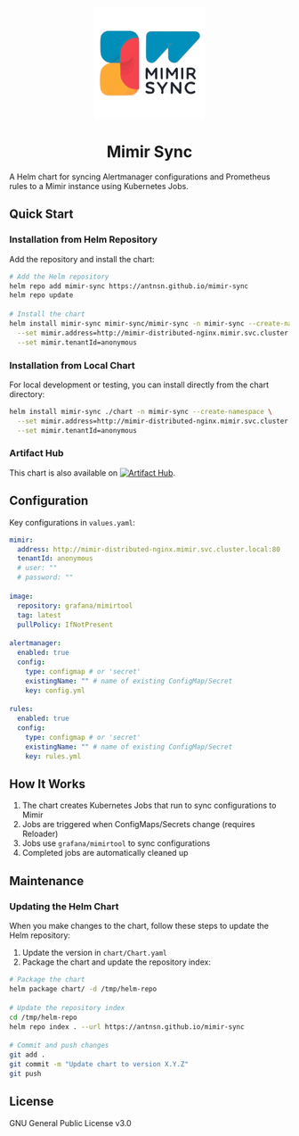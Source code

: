 <div align="center">
  <img src="assets/logo/logo.svg" alt="Mimir Sync Logo" width="200">
  
  # Mimir Sync
</div>

A Helm chart for syncing Alertmanager configurations and Prometheus rules to a Mimir instance using Kubernetes Jobs.

## Quick Start

### Installation from Helm Repository

Add the repository and install the chart:

```bash
# Add the Helm repository
helm repo add mimir-sync https://antnsn.github.io/mimir-sync
helm repo update

# Install the chart
helm install mimir-sync mimir-sync/mimir-sync -n mimir-sync --create-namespace \
  --set mimir.address=http://mimir-distributed-nginx.mimir.svc.cluster.local:80 \
  --set mimir.tenantId=anonymous
```

### Installation from Local Chart

For local development or testing, you can install directly from the chart directory:

```bash
helm install mimir-sync ./chart -n mimir-sync --create-namespace \
  --set mimir.address=http://mimir-distributed-nginx.mimir.svc.cluster.local:80 \
  --set mimir.tenantId=anonymous
```

### Artifact Hub

This chart is also available on [![Artifact Hub](https://img.shields.io/endpoint?url=https://artifacthub.io/badge/repository/mimir-sync)](https://artifacthub.io/packages/helm/mimir-sync/mimir-sync).

## Configuration

Key configurations in `values.yaml`:

```yaml
mimir:
  address: http://mimir-distributed-nginx.mimir.svc.cluster.local:80
  tenantId: anonymous
  # user: ""
  # password: ""

image:
  repository: grafana/mimirtool
  tag: latest
  pullPolicy: IfNotPresent

alertmanager:
  enabled: true
  config:
    type: configmap # or 'secret'
    existingName: "" # name of existing ConfigMap/Secret
    key: config.yml

rules:
  enabled: true
  config:
    type: configmap # or 'secret'
    existingName: "" # name of existing ConfigMap/Secret
    key: rules.yml
```

## How It Works

1. The chart creates Kubernetes Jobs that run to sync configurations to Mimir
2. Jobs are triggered when ConfigMaps/Secrets change (requires Reloader)
3. Jobs use `grafana/mimirtool` to sync configurations
4. Completed jobs are automatically cleaned up

## Maintenance

### Updating the Helm Chart

When you make changes to the chart, follow these steps to update the Helm repository:

1. Update the version in `chart/Chart.yaml`
2. Package the chart and update the repository index:

```bash
# Package the chart
helm package chart/ -d /tmp/helm-repo

# Update the repository index
cd /tmp/helm-repo
helm repo index . --url https://antnsn.github.io/mimir-sync

# Commit and push changes
git add .
git commit -m "Update chart to version X.Y.Z"
git push
```

## License

GNU General Public License v3.0
